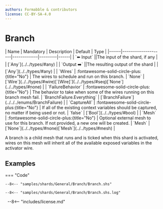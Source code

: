 ```yaml
---
authors: Formabble & contributors
license: CC-BY-SA-4.0
---
```



# Branch

<div class="sh-parameters" markdown="1">
| Name | Mandatory | Description | Default | Type |
|------|---------------------|-------------|---------|------|
| `⬅️ Input` ||The input of the shard, if any | | [`Any`](../../types/#any) |
| `Output ➡️` ||The resulting output of the shard | | [`Any`](../../types/#any) |
| `Wires` | :fontawesome-solid-circle-plus:{title="No"}  | The wires to schedule and run on this branch. | `None` | [`Wire`](../../types/#wire)[`[Wire]`](../../types/#seq)[`None`](../../types/#none) |
| `FailureBehavior` | :fontawesome-solid-circle-plus:{title="No"}  | The behavior to take when some of the wires running on this branch mesh fail. | `BranchFailure.Everything` | [`BranchFailure`](../../../enums/BranchFailure) |
| `CaptureAll` | :fontawesome-solid-circle-plus:{title="No"}  | If all of the existing context variables should be captured, no matter if being used or not. | `false` | [`Bool`](../../types/#bool) |
| `Mesh` | :fontawesome-solid-circle-plus:{title="No"}  | Optional external mesh to use for this branch. If not provided, a new one will be created. | `Mesh` | [`None`](../../types/#none)[`Mesh`](../../types/#mesh) |

</div>

A branch is a child mesh that runs and is ticked when this shard is activated, wires on this mesh will inherit all of the available exposed variables in the activator wire.

## Examples

=== "Code"

  ```x86asm linenums="1"
  --8<-- "samples/shards/General/Branch/Branch.shs"
  ```

  ```
  --8<-- "samples/shards/General/Branch/Branch.shs.log"
  ```
&nbsp;
--8<-- "includes/license.md"

